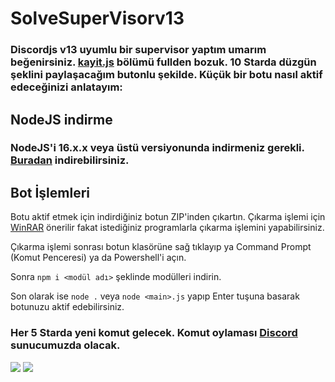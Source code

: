 # SolveSuperVisorv13

### Discordjs v13 uyumlu bir supervisor yaptım umarım beğenirsiniz. [kayit.js]() bölümü fullden bozuk. 10 Starda düzgün şeklini paylaşacağım butonlu şekilde. Küçük bir botu nasıl aktif edeceğinizi anlatayım:

## NodeJS indirme

### NodeJS'i 16.x.x veya üstü versiyonunda indirmeniz gerekli. [Buradan](https://nodejs.org/tr/) indirebilirsiniz.

## Bot İşlemleri

 Botu aktif etmek için indirdiğiniz botun ZIP'inden çıkartın. Çıkarma işlemi için [WinRAR](https://www.win-rar.com/start.html?&L=5) önerilir fakat istediğiniz programlarla çıkarma işlemini yapabilirsiniz.

 Çıkarma işlemi sonrası botun klasörüne sağ tıklayıp ya Command Prompt (Komut Penceresi) ya da Powershell'i açın.

 Sonra `npm i <modül adı>` şeklinde modülleri indirin.

 Son olarak ise `node .` veya `node <main>.js` yapıp Enter tuşuna basarak botunuzu aktif edebilirsiniz.

### Her 5 Starda yeni komut gelecek. Komut oylaması [Discord](https://discord.gg/WhEqTuj8) sunucumuzda olacak.

<a href="https://discord.com/users/852804973183500329"><img src="https://img.shields.io/badge/Solve%20-7289DA.svg?&style=for-the-badge&logo=discord&logoColor=white"></a>
<a href="https://www.instagram.com/solvebey/"><img src="https://img.shields.io/badge/Solve%20-D90070.svg?&style=for-the-badge&logo=instagram&logoColor=white"></a>

